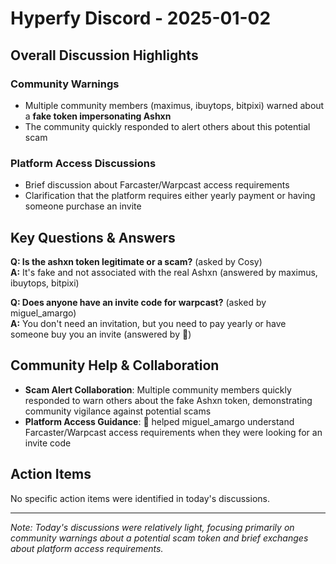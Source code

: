 # Hyperfy Discord - 2025-01-02

## Overall Discussion Highlights

### Community Warnings
- Multiple community members (maximus, ibuytops, bitpixi) warned about a **fake token impersonating Ashxn**
- The community quickly responded to alert others about this potential scam

### Platform Access Discussions
- Brief discussion about Farcaster/Warpcast access requirements
- Clarification that the platform requires either yearly payment or having someone purchase an invite

## Key Questions & Answers

**Q: Is the ashxn token legitimate or a scam?** (asked by Cosy)  
**A:** It's fake and not associated with the real Ashxn (answered by maximus, ibuytops, bitpixi)

**Q: Does anyone have an invite code for warpcast?** (asked by miguel_amargo)  
**A:** You don't need an invitation, but you need to pay yearly or have someone buy you an invite (answered by ᲼)

## Community Help & Collaboration

- **Scam Alert Collaboration**: Multiple community members quickly responded to warn others about the fake Ashxn token, demonstrating community vigilance against potential scams
- **Platform Access Guidance**: ᲼ helped miguel_amargo understand Farcaster/Warpcast access requirements when they were looking for an invite code

## Action Items

No specific action items were identified in today's discussions.

---

*Note: Today's discussions were relatively light, focusing primarily on community warnings about a potential scam token and brief exchanges about platform access requirements.*